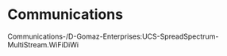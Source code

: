 Communications
==============

Communications-/D-Gomaz-Enterprises:UCS-SpreadSpectrum-MultiStream.WiFiDiWi

